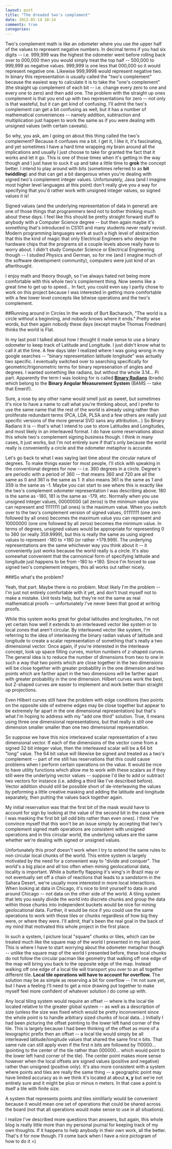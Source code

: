 ```yaml
---
layout: post
title: "The dreaded two's complement"
date: 2012-05-14 10:14
comments: true
categories: 
---
```

Two's complement math is like an odometer where you use the upper half of the values to represent negative numbers.  In decimal terms if you had six digits -- i.e. 999,999 was the highest the odometer went before rolling back over to 000,000 then you would simply treat the top half -- 500,000 to 999,999 as negative values.  999,999 is one less that 000,000 so it would represent negative one.  Likewise 999,9998 would represent negative two.  In binary this representation is usually called the "two's complement" because the easiest way to calculate it is to take the "one's complement" (the straight up complement of each bit -- i.e. change every zero to one and every one to zero) and then add one.  The problem with the straight up ones complement is that you end up with two representations for zero -- not only is that wasteful, but it can get kind of confusing.  I'll admit the two's complement can get a bit confusing as well, but it has a number of mathematical conveniences -- namely addition, subtraction and multiplication just happen to work the same as if you were dealing with unsigned values (with certain caveats).

So why, you ask, am I going on about this thing called the two's complement?  Because it confuses me a bit.  I get it, I like it, it's fascinating, and yet sometimes I have a hard time wrapping my brain around all the implications and usually I just choose to take for granted the fact that it works and let it go.  This is one of those times when it's getting in the way though and I just have to suck it up and take a little time to __grok__ the concept better.  I intend to play around with bits (sometimes referred to as __bit twiddling__) and that can get a bit dangerous when you're dealing with signed two's complement integer values.  Unfortunately, Java (and I imagine most higher level languages at this point) don't really give you a way for specifying that you'd rather work with unsigned integer values, so signed values it is!

Signed values (and the underlying representation of data in general) are one of those things that programmers tend not to bother thinking much about these days.  I feel like this should be pretty straight forward stuff to anybody with a Computer Science degree -- but then again maybe it's something that's introduced in CS101 and many students never really revisit.  Modern programming languages work at such a high level of abstraction that this the kind of magic that only Electrical Engineers who design the hardware chips that the programs sit a couple levels above really have to worry about.  I didn't study Computer Science or Electrical Engineering though -- I studied Physics and German, so for me (and I imagine much of the software development community), computers were just kind of an afterthought.

I enjoy math and theory though, so I've always hated not being more comfortable with this whole two's complement thing.  Now seems like a great time to get up to speed...  In fact, you could even say I partly chose to work on this project because I was interested in getting more comfortable with a few lower level concepts like bitwise operations and the two's complement.

##Running around in Circles
In the words of Burt Bacharach, "The world is a circle without a beginning, and nobody knows where it ends."  Pretty wise words, but then again nobody these days (except maybe Thomas Friedman) thinks the world is Flat.  

In my last post I talked about how I thought it made sense to use a binary odometer to keep track of Latitude and Longitude.  I just didn't know what to call it at the time.  A few days later I realized where I was going wrong in my google searches -- "binary representation latitude longitude" was actually two specific.  I eventually switched over to searching specifically for geometric/trigonometric terms for binary represenation of angles and degrees.  I wanted something like radians, but without the whole 3.14... Pi part.  Apparently the term I was looking for is called [**__Binary Radians__**](http://en.wikipedia.org/wiki/Binary_radian#Binary_angles) (brads) which belong to the **__Binary Angular Measurement System__** (BAMS -- take that Emeril!).

Sure, a rose by any other name would smell just as sweet, but sometimes it's nice to have a name to call what you're thinking about, and I prefer to use the same name that the rest of the world is already using rather than proliferate redundant terms (PCA, LDA, PLSA and a few others are really just specific versions of the more general SVD sans any attribution...)  So Binary Radians it is -- that's what I intend to use to store Latitudes and Longitudes, and most likely in an interleaved format.  I do have some reservations about this whole two's complement signing business though.  I think in many cases, it just works, but I'm not entirely sure if that's only because the world really is conveniently a circle and the odometer metaphor is accurate.

Let's go back to what I was saying last time about the circular nature of degrees.  To make things easier for most people, I'll stick with speaking in the conventional degrees for now -- i.e. 360 degrees in a circle.  Degree's are periodic with a period of 360 -- that means 360 and 720 are all the same as 0 and 361 is the same as 1.  It also means 361 is the same as 1 and 359 is the same as -1.  Maybe you can start to see where this is exactly like the two's complement odometer representation I was describing above.  180 is the same as -180, 181 is the same as -179, etc.  Normally when you use unsigned integer values, 00000000 (all zeros) is the minimum value you can represent and 11111111 (all ones) is the maximum value.  When you switch over to the two's complement version of signed values, 01111111 (one zero followed by all ones) becomes the maximum value you can represent and 10000000 (one one followed by all zeros) becomes the minimum value.  In terms of degrees, unsigned values would be appropriate for representing 0 to 360 (or really 359.9999), but this is really the same as using signed values to represent -180 to +180 (or rather +179.999).  The underlying representations are the same whichever way you think about it -- it conveniently just works because the world really is a circle.  It's also somewhat convenient that the cannonical form of specifying latitude and longitude just happens to be from -180 to +180.  Since I'm forced to use signed two's complement integers, this all works out rather nicely.

###So what's the problem?

Yeah, that part. Maybe there is no problem. Most likely I'm the problem -- I'm just not entirely comfortable with it yet, and don't trust myself not to make a mistake. Unit tests help, but they're not the same as real mathematical proofs -- unfortunately I've never been that good at writing proofs.  

While this system works great for global latitudes and longitudes, I'm not yet certain how well it extends to an interleaved vector like system or to local zones that aren't circular.  By interleaved vector like system, I'm referring to the idea of interleaving the binary radian values of latitude and longitude to create a scalar representation of something that's really a two dimensional vector.  Once again, if you're interested in the interleave concept, look up space filling curves, morton numbers of z-shaped curves.  The general idea is to reduce the number of dimensions from two to one in such a way that two points which are close together in the two dimensions will be close together with greater probability in the one dimension and two points which are farther apart in the two dimensions will be farther apart with greater probability in the one dimension.  Hilbert curves work the best, but Z-shaped curves are easier to implement and work better than straight up projections.  

Even Hilbert curves still have the problem with edge conditions (two points on the opposite side of extreme edges may be close together but appear to be extremely far apart in the one dimensional representation) but that's what I'm hoping to address with my "add one third" solution. True, it means using three one dimensional representations, but that really is still one dimension smaller smaller than one two dimensional representation.

So suppose we have this nice interleaved scalar representation of a two dimensional vector.  If each of the dimensions of the vector come from a signed 32 bit integer value, then the interleaved scalar will be a 64 bit "long" value.  The 64 bit value will likewise be signed and treated as a two's complement -- part of me still has reservations that this could cause problems when I perform certain operations on the value.  It would be nice to have utility functions which allow me to work with these scalars as if they still were the underlying vector values -- suppose I'd like to add or subtract two vectors for instance (i.e. adding a third like I've described before).  Vector addition should still be possible short of de-interleaving the values by peforming a little creative masking and adding the latitude and longitude separately, then putting the values back together again.  

My initial reservation was that the first bit of the mask would have to account for sign by looking at the value of the second bit in the case where I was masking the first bit (all odd bits rather than even ones).  I think I've convince myself that this won't be an issue simply by accepting that two's complement signed math operations are consistent with unsigned operations and in this circular world, the underlying values are the same whether we're dealing with signed or unsigned values.  

Unfortunately this proof doesn't work when I try to extend the same rules to non circular local chunks of the world.  This entire system is largely motivated by the need for a convenient way to "divide and conquer".  The world's a big place and all too often when mining geolocational data, locality is important.  While a butterfly flapping it's wing's in Brazil may or not eventually set off a chain of reactions that leads to a sandstorm in the Sahara Desert, we're usually more interested in more local interactions.  When looking at data in Chicago, it's nice to limit yourself to data in and around Chicago -- not data on the other side of the world.  A tiling system that lets you easily divide the world into discrete chunks and group the data within those chunks into independent buckets would be nice for mining geolocational data.  Further, it would be nice if you could use the same operations to work with those tiles or chunks regardless of how big they were, or where they were.  I'll admit, that's been the real goal in the back of my mind that motivated this whole project in the first place.  

In such a system, I picture local "square" chunks or tiles, which can be treated much like the square map of the world I presented in my last post.  This is where I have to start worrying about the odometer metaphor though -- unlike the square map of the world I presented before, these local chunks do not follow the circular pacman like geometry that walking off one edge of the map will bring you back to the opposite edge of the map.  Instead walking off one edge of a local tile will transport you over to an all together different tile. **__Local tile operations will have to account for overflow.__** The solution may be as simple as reserving a bit for overflow -- I'm not sure yet, but I have a feeling I'll need to get a nice drawing put together to make myself feel more confident of whatever solution I do come up with.  

Any local tiling system would require an offset -- where is the local tile located relative to the greater global system -- as well as a description of size (unless the size was fixed which would be pretty inconvenient since the whole point is to handle arbitrary sized chunks of local data...)  Initially I had been picturing the offset pointing to the lower left hand corner of the tile.  This is largely because I had been thinking of the offset as more of a lexographic prefix then an offset -- a local tile would simply be all interleaved latitude/longitude values that shared the same first n bits.  That same rule can still apply even if the first n bits are followed by 110000... (pointing to the center of the tile rather than 000000... which would point to the lower left hand corner of the tile).  The center point makes more sense however when the local offsets are signed values (positive and negative) rather than unsigned (positive only).  It's also more consistent with a system where points and tiles are really the same thing -- a geographic point may have limited accuracy as in we think it's located at about __x, y__ but we're not entirely sure and it might be plus or minus n meters. In that case a point is itself a tile with finite size.  

A system that represents points and tiles simililarly would be convenient because it would mean one set of operations that could be shared across the board (not that all operations would make sense to use in all situations).  

I realize I've described more questions than answers, but again, this whole blog is really little more than my personal journal for keeping track of my own thoughts. If it happens to help anybody in their own work, all the better.  That's it for now though.  I'll come back when I have a nice pictogram of how to do it =)
